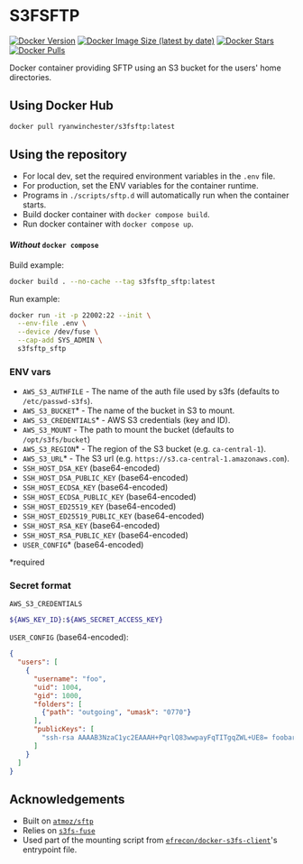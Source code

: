 # S3FSFTP

[![Docker Version](https://img.shields.io/docker/v/ryanwinchester/s3fsftp?arch=amd64&sort=date)](https://hub.docker.com/r/ryanwinchester/s3fsftp/tags)
 [![Docker Image Size (latest by date)](https://img.shields.io/docker/image-size/ryanwinchester/s3fsftp)](https://hub.docker.com/r/ryanwinchester/s3fsftp/tags)
 [![Docker Stars](https://img.shields.io/docker/stars/ryanwinchester/s3fsftp)](https://hub.docker.com/r/ryanwinchester/s3fsftp/tags)
 [![Docker Pulls](https://img.shields.io/docker/pulls/ryanwinchester/s3fsftp.svg)](https://hub.docker.com/r/ryanwinchester/s3fsftp/tags)

Docker container providing SFTP using an S3 bucket for the users' home directories.

## Using Docker Hub

```sh
docker pull ryanwinchester/s3fsftp:latest
```

## Using the repository

 - For local dev, set the required environment variables in the `.env` file.
 - For production, set the ENV variables for the container runtime.
 - Programs in `./scripts/sftp.d` will automatically run when the container starts.
 - Build docker container with `docker compose build`.
 - Run docker container with `docker compose up`.

#### *Without* `docker compose`

Build example:

```sh
docker build . --no-cache --tag s3fsftp_sftp:latest
```

Run example:

```sh
docker run -it -p 22002:22 --init \
  --env-file .env \
  --device /dev/fuse \
  --cap-add SYS_ADMIN \
  s3fsftp_sftp
```

### ENV vars

 - `AWS_S3_AUTHFILE` - The name of the auth file used by s3fs (defaults to `/etc/passwd-s3fs`).
 - `AWS_S3_BUCKET`* - The name of the bucket in S3 to mount.
 - `AWS_S3_CREDENTIALS`* - AWS S3 credentials (key and ID).
 - `AWS_S3_MOUNT` - The path to mount the bucket (defaults to `/opt/s3fs/bucket`)
 - `AWS_S3_REGION`* - The region of the S3 bucket (e.g. `ca-central-1`).
 - `AWS_S3_URL`* - The S3 url (e.g. `https://s3.ca-central-1.amazonaws.com`).
 - `SSH_HOST_DSA_KEY` (base64-encoded)
 - `SSH_HOST_DSA_PUBLIC_KEY` (base64-encoded)
 - `SSH_HOST_ECDSA_KEY` (base64-encoded)
 - `SSH_HOST_ECDSA_PUBLIC_KEY` (base64-encoded)
 - `SSH_HOST_ED25519_KEY` (base64-encoded)
 - `SSH_HOST_ED25519_PUBLIC_KEY` (base64-encoded)
 - `SSH_HOST_RSA_KEY` (base64-encoded)
 - `SSH_HOST_RSA_PUBLIC_KEY` (base64-encoded)
 - `USER_CONFIG`* (base64-encoded)

*required

### Secret format

`AWS_S3_CREDENTIALS`
```bash
${AWS_KEY_ID}:${AWS_SECRET_ACCESS_KEY}
```

`USER_CONFIG` (base64-encoded):
```json
{
  "users": [
    {
      "username": "foo",
      "uid": 1004,
      "gid": 1000,
      "folders": [
        {"path": "outgoing", "umask": "0770"}
      ],
      "publicKeys": [
        "ssh-rsa AAAAB3NzaC1yc2EAAAH+PqrlQ83wwpayFqTITgqZWL+UE8= foobar@example.com"
      ]
    }
  ]
}
```

## Acknowledgements

- Built on [`atmoz/sftp`](https://github.com/atmoz/sftp)
- Relies on [`s3fs-fuse`](https://github.com/s3fs-fuse/s3fs-fuse)
- Used part of the mounting script from [`efrecon/docker-s3fs-client`](https://github.com/efrecon/docker-s3fs-client/blob/master/docker-entrypoint.sh)'s entrypoint file.
